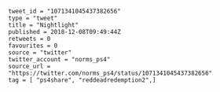 ```
tweet_id = "1071341045437382656"
type = "tweet"
title = "Nightlight"
published = 2018-12-08T09:49:44Z
retweets = 0
favourites = 0
source = "twitter"
twitter_account = "norms_ps4"
source_url = "https://twitter.com/norms_ps4/status/1071341045437382656"
tag = [ "ps4share", "reddeadredemption2",]
```

<p class='image'><img src='http://mnf.m17s.net/2018/12/08/Dt4rAH_X4AA4fZT.jpg' alt=''></p>

